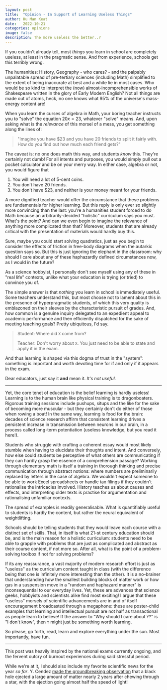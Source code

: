 ```yaml
---
layout: post
title:  "Opinion - In Support of Learning Useless Things"
author: Hu Man Keat
date:   2022-10-21
categories: opinions
image: false
description: The more useless the better..?
---
```

If you couldn't already tell, most _things_ you learn in school are completely useless, at least in the pragmatic sense. And from experience, schools get this terribly wrong.

The humanities: History, Geography - who cares? - and the palpably unpalatable spread of pre-tertiary sciences (including Math) simplified to the extent of being inaccurate at best and a white lie in most cases. Who would be so kind to interpret the (now) almost-incomprehensible works of Shakespeare written in the glory of Early Modern English? Not all things are made out of atoms, heck, no one knows what 95% of the universe's mass-energy content are!

When you learn the curses of algebra in Math, your boring teacher instructs you to "solve" the equation $20x=23$, whatever "solve" means. And, upon asking what is the _relevance_ of this morsel of a mess, you get something along the lines of:

> "Imagine you have \$23 and you have 20 friends to split it fairly with. How do you find out how much each friend gets?"

The caveat is: no one does math this way, and students _know_ this. They're certainly not dumb! For all intents and purposes, you would simply pull out a pocket calculator and be on your merry way. In either case, algebra or not, you would figure that
1.   You will need a lot of 5-cent coins.
2.   You don't have 20 friends.
3.   You don't have $23, and neither is your money meant for your friends.

A more dignified teacher would offer the circumstance that these problems are fundamentals for higher learning. But this reply is only ever so slightly more convincing than the last: you're a humanities student forced to do Math because an arbitrarily-decided "holistic" curriculum says you must. What's the point? And can we even begin to imagine the relevance of anything more complicated than that? Moreover, students that are already critical with the presentation of materials would hardly buy this.

Sure, maybe you could start solving quadratics, just as you begin to consider the effects of friction in free-body diagrams when the autarkic question says so. But this is just ignoring the elephant in the classroom: why should I care about any of these haphazardly defined circumstances now, as I would in the future?

As a science hobbyist, I personally don't see myself using any of these in "real life" contexts, unlike what your education is trying (or tried) to convince you of.

The simple answer is that _nothing_ you learn in school is immediately useful. Some teachers understand this, but most choose not to lament about this in the presence of hyperpragmatic students, of which this very quality is emblazoned on their sleeves by the characteristic pursuit of grades. And, how common is a genuine inquiry delegated to an expedient appeal to academic performance and then efficiently dispatched for the sake of meeting teaching goals? Pretty ubiquitous, I'd say. 
> Student: Where did `X` come from?
>
> Teacher: Don't worry about `X`. You just need to be able to state and apply it in the exam.

And thus learning is shaped via this dogma of trust in the "system": something is important and worth devoting time for if and only if it appears in the exam.

Dear educators, just say it **and** mean it. _It's not useful._

---
Yet, the core tenet of education is the belief learning is hardly useless! Learning is to the human brain like physical training is to dragonboaters. Rigorous training sessions include pushups, situps and the like for the sake of becoming more muscular - but they certainly don't do either of those when rowing a boat! In the same way, learning is food for the brain: decades of science research affirm that consistent learning drives a persistent increase in transmission between neurons in our brain, in a process called long-term potentiation (useless knowledge, but you read it here!). 

Students who struggle with crafting a coherent essay would most likely stumble when having to elucidate their thoughts and intent. And conversely, how else could students be perceptive of what others are communicating if they can hardly grasp the essence of a comprehension passage? Working through elementary math is itself a training in thorough thinking and precise communication through abstract notions: where numbers are preliminarily replaced by letters in the case of algebra. We wouldn't expect someone to be able to work Excel spreadsheets or handle tax filings if they couldn't rationalise the intricacies involved. History teaches us about causes and effects, and interpreting older texts is practise for argumentation and rationalising unfamiliar contexts.

The spread of examples is readily generalisable. What is quantifiably useful to students is hardly the content, but rather the neural equivalent of weightlifting.

Schools should be telling students that they would leave each course with a distinct set of skills. That, in itself is what 21-st century education should be, and is the main reason for a holistic curriculum: students need to be able to grapple with problems that are just as complicated and abstract as their course content, if not more so. After all, what is the point of a problem-solving toolbox if not for solving problems?

If its any reassurance, a vast majority of modern research effort is just as "useless" as the curriculum content taught in class (with the difference being that one is infinitely more interesting than the other). It is a no-brainer that understanding how the smallest building blocks of matter work or how gas in a suspension move in a "random and haphazard manner" is inconsequential to our everyday lives. Yet, these are advances that science geeks, hobbyists and scientists alike find most exciting! I argue that these "useless" morsels of scientific advancements are in and of itself encouragement broadcasted through a megaphone: these are poster-child examples that learning and intellectual pursuit are not half as transactional as people learn to believe! If the answer to "Why should I care about `Y`?" is "I don't know", then `Y` might just be something worth learning.

So please, go forth, read, learn and explore everything under the sun. Most importantly, have fun.

---
This post was heavily inspired by the national exams currently ongoing, and the fervent outcry of burnout experiences during said stressful period. 

While we're at it, I should also include my favorite scientific news for the year _so far_. Y. Cendez [made the groundbreaking observation](https://doi.org/10.3847/1538-4357/ac88d0) that a black hole ejected a large amount of matter nearly 2 years after chewing through a star, with the ejection going almost half the speed of light!